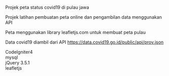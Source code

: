 Projek peta status covid19 di pulau jawa

Projek latihan pembuatan peta online dan pengambilan data menggunakan API

Peta menggunakan library leafletjs.com untuk membuat peta pulau

Data covid19 diambil dari API https://data.covid19.go.id/public/api/prov.json

CodeIgniter4 <br />
mysql <br />
jQuery 3.5.1 <br />
leafletjs
